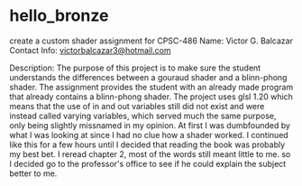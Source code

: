 # hello_bronze
create a custom shader assignment for CPSC-486
Name: Victor G. Balcazar
Contact Info: victorbalcazar3@hotmail.com

Description: The purpose of this project is to make sure the student understands the differences between a gouraud shader and a blinn-phong shader. The assignment provides the student with an already made program that already contains a blinn-phong shader.
The project uses glsl 1.20 which means that the use of in and out variables still did not exist and were instead called varying variables, which served much the same purpose, only being slightly missnamed in my opinion. 
At first I was dumbfounded by what I was looking at since I had no clue how a shader worked. I continued like this for a few hours until I decided that reading the book was probably my best bet. I reread chapter 2, most of the words still meant little to me. so I decided go to the professor's office to see if he could explain the subject better to me.

